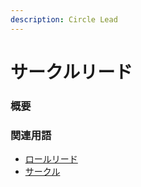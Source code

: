 ```yaml
---
description: Circle Lead
---
```


# サークルリード

### 概要

### 関連用語

* [ロールリード](role-lead.md)
* [サークル](circle.md)

